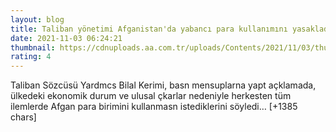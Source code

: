 ```yaml
--- 
layout: blog
title: Taliban yönetimi Afganistan'da yabancı para kullanımını yasakladı
date: 2021-11-03 06:24:21
thumbnail: https://cdnuploads.aa.com.tr/uploads/Contents/2021/11/03/thumbs_b_c_4c7ae5b70e67d9618c79bade1083f5bb.jpg
rating: 4
---
```

Taliban Sözcüsü Yardmcs Bilal Kerimi, basn mensuplarna yapt açklamada, ülkedeki ekonomik durum ve ulusal çkarlar nedeniyle herkesten tüm ilemlerde Afgan para birimini kullanmasn istediklerini söyledi… [+1385 chars]